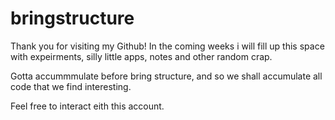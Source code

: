 # bringstructure

Thank you for visiting my Github!
In the coming weeks i will fill up this space with expeirments, silly little apps, notes and other random crap.

Gotta accummmulate before bring structure, and so we shall accumulate all code that we find interesting.

Feel free to interact eith this account.

